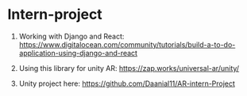 # Intern-project

1. Working with Django and React: https://www.digitalocean.com/community/tutorials/build-a-to-do-application-using-django-and-react
2. Using this library for unity AR: https://zap.works/universal-ar/unity/

3. Unity project here: https://github.com/Daanial11/AR-intern-Project
